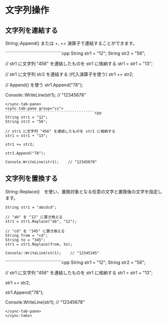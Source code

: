 文字列操作
===============================================================================

文字列を連結する
------------------------------------------------------------
String::Append() または +, += 演算子で連結することができます。


<sync-tabs>
<sync-tab-pane group="cpp">
````````````````````````````````````````cpp
String str1 = "12";
String str2 = "56";

// str1 に文字列 "456" を連結したものを str1 に格納する
str1 = str1 + "13";

// str1 に文字列 str2 を連結する (代入演算子を使う)
str1 += str2;

// Append() を使う
str1.Append("78");

Console::WriteLine(str1);    // "12345678"
````````````````````````````````````````
</sync-tab-pane>
<sync-tab-pane group="cs">
````````````````````````````````````````cpp
String str1 = "12";
String str2 = "56";

// str1 に文字列 "456" を連結したものを str1 に格納する
str1 = str1 + "13";

str1 += str2;

str1.Append("78");

Console.WriteLine(str1);    // "12345678"
````````````````````````````````````````
</sync-tab-pane>
</sync-tabs>


文字列を置換する
------------------------------------------------------------
String::Replace()　を使い、置換対象となる任意の文字と置換後の文字を指定します。

<sync-tabs>
<sync-tab-pane group="cpp">

```````````````````````````````````````` {.cpp}
String str1 = "abcdcd";

// "ab" を "12" に置き換える
str1 = str1.Replace("ab", "12");

// "cd" を "345" に置き換える
String from = "cd";
String to = "345";
str1 = str1.Replace(from, to);

Console::WriteLine(str1);    // "12345345"
````````````````````````````````````````
</sync-tab-pane>
<sync-tab-pane group="cs">
````````````````````````````````````````cpp
String str1 = "12";
String str2 = "56";

// str1 に文字列 "456" を連結したものを str1 に格納する
str1 = str1 + "13";

str1 += str2;

str1.Append("78");

Console.WriteLine(str1);    // "12345678"
````````````````````````````````````````
</sync-tab-pane>
</sync-tabs>

